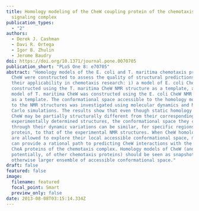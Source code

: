 ```yaml
---
title: Homology modeling of the CheW coupling protein of the chemotaxis
  signaling complex
publication_types:
  - "2"
authors:
  - Derek J. Cashman
  - Davi R. Ortega
  - Igor B. Zhulin
  - Jerome Baudry
doi: https://doi.org/10.1371/journal.pone.0070705
publication_short: "PLoS One 8: e70705"
abstract: "Homology models of the E. coli and T. maritima chemotaxis protein
  CheW were constructed to assess the quality of structural predictions and
  their applicability in chemotaxis research: i) a model of E. coli CheW was
  constructed using the T. maritima CheW NMR structure as a template, and ii) a
  model of T. maritima CheW was constructed using the E. coli CheW NMR structure
  as a template. The conformational space accessible to the homology models and
  to the NMR structures was investigated using molecular dynamics and Monte
  Carlo simulations. The results show that even though static homology models of
  CheW may be partially structurally different from their corresponding
  experimentally determined structures, the conformational space they can access
  through their dynamic variations can be similar, for specific regions of the
  protein, to that of the experimental NMR structures. When CheW homology models
  are allowed to explore their local accessible conformational space, modeling
  can provide a rational path to predicting CheW interactions with the MCP and
  CheA proteins of the chemotaxis complex. Homology models of CheW (and
  potentially, of other chemotaxis proteins) should be seen as snapshots of an
  otherwise larger ensemble of accessible conformational space."
draft: false
featured: false
image:
  filename: featured
  focal_point: Smart
  preview_only: false
date: 2013-08-08T03:15:14.334Z
---
```

